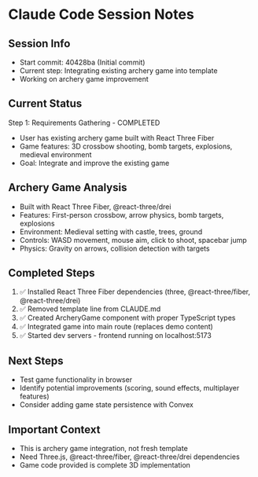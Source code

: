 # Claude Code Session Notes

## Session Info
- Start commit: 40428ba (Initial commit)
- Current step: Integrating existing archery game into template
- Working on archery game improvement

## Current Status
Step 1: Requirements Gathering - COMPLETED
- User has existing archery game built with React Three Fiber
- Game features: 3D crossbow shooting, bomb targets, explosions, medieval environment
- Goal: Integrate and improve the existing game

## Archery Game Analysis
- Built with React Three Fiber, @react-three/drei
- Features: First-person crossbow, arrow physics, bomb targets, explosions
- Environment: Medieval setting with castle, trees, ground
- Controls: WASD movement, mouse aim, click to shoot, spacebar jump
- Physics: Gravity on arrows, collision detection with targets

## Completed Steps
1. ✅ Installed React Three Fiber dependencies (three, @react-three/fiber, @react-three/drei)
2. ✅ Removed template line from CLAUDE.md
3. ✅ Created ArcheryGame component with proper TypeScript types
4. ✅ Integrated game into main route (replaces demo content)
5. ✅ Started dev servers - frontend running on localhost:5173

## Next Steps
- Test game functionality in browser
- Identify potential improvements (scoring, sound effects, multiplayer features)
- Consider adding game state persistence with Convex

## Important Context
- This is archery game integration, not fresh template
- Need Three.js, @react-three/fiber, @react-three/drei dependencies
- Game code provided is complete 3D implementation